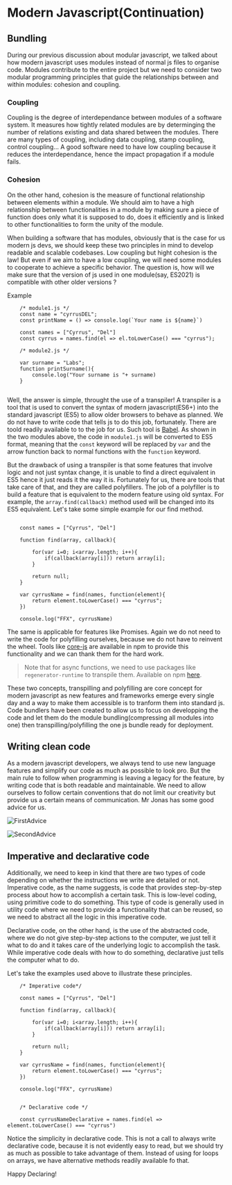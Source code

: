 # Modern Javascript(Continuation)

## Bundling

During our previous discussion about modular javascript, we talked about how modern javascript uses modules instead of normal js files to organise code. Modules contribute to the entire project but we need to consider two modular programming principles that guide the relationships between and within modules: cohesion and coupling.

### Coupling

Coupling is the degree of interdependance between modules of a software system. It measures how tightly related modules are by determinging the number of relations existing and data shared between the modules. There are many types of coupling, including data coupling, stamp coupling, control coupling... A good software need to have low coupling because it reduces the interdependance, hence the impact propagation if a module fails.

### Cohesion

On the other hand, cohesion is the measure of functional relationship between elements within a module. We should aim to have a high relationship between functionalities in a module by making sure a piece of function does only what it is supposed to do, does it efficiently and is linked to other functionalities to form the unity of the module. 

When building a software that has modules, obviously that is the case for us modern js devs, we should keep these two principles in mind to develop readable and scalable codebases. Low coupling but hight cohesion is the law! But even if we aim to have a low coupling, we will need some modules to cooperate to achieve a specific behavior. The question is, how will we make sure that the version of js used in one module(say, ES2021) is compatible with other older versions ?

Example
```Js
    /* module1.js */
    const name = "cyrrusDEL";
    const printName = () => console.log(`Your name is ${name}`)

    const names = ["Cyrrus", "Del"]
    const cyrrus = names.find(el => el.toLowerCase() === "cyrrus");

    /* module2.js */

    var surname = "Labs";
    function printSurname(){
        console.log("Your surname is "+ surname)
    }


```

Well, the answer is simple, throught the use of a transpiler! A transpiler is a tool that is used to convert the syntax of modern javascript(ES6+) into the standard javascript (ES5) to allow older browsers to behave as planned. We do not have to write code that tells js to do this job, fortunately. There are toold readily available to to the job for us. Such tool is [Babel](https://babeljs.io/). As shown in the two modules above, the code in `module1.js` will be converted to ES5 format, meaning that the `const` keyword will be replaced by `var` and the arrow function back to normal functions with the `function` keyword. 

But the drawback of using a transpiler is that some features that involve logic and not just syntax change, it is unable to find a direct equivalent in ES5 hence it just reads it the way it is. Fortunately for us, there are tools that take care of that, and they are called polyfillers. The job of a polyfiller is to build a feature that is equivalent to the modern feature using old syntax. For example, the `array.find(callback)` method used will be changed into its ES5 equivalent. Let's take some simple example for our find method.

```Js

    const names = ["Cyrrus", "Del"]

    function find(array, callback){

        for(var i=0; i<array.length; i++){
            if(callback(array[i])) return array[i]; 
        }

        return null;
    }

    var cyrrusName = find(names, function(element){
        return element.toLowerCase() === "cyrrus";
    })

    console.log("FFX", cyrrusName)

```

The same is applicable for features like Promises. Again we do not need to write the code for polyfilling ourselves, because we do not have to reinvent the wheel. Tools like [core-js](https://www.npmjs.com/package/core-js) are available in npm to provide this functionality and we can thank them for the hard work. 

>Note that for async functions, we need to use packages like `regenerator-runtime` to transpile them. Available on npm [here](https://www.npmjs.com/package/regenerator-runtime).

These two concepts, transpilling and polyfilling are core concept for modern javascript as new features and frameworks emerge every single day and a way to make them accessible is to tranform them into standard js. Code bundlers have been created to allow us to focus on developping the code and let them do the module bundling(compressing all modules into one) then transpilling/polyfilling the one js bundle ready for deployment.

## Writing clean code

As a modern javascript developers, we always tend to use new language features and simplify our code as much as possible to look pro. But the main rule to follow when programming is leaving a legacy for the feature, by writing code that is both readable and maintainable. We need to allow ourselves to follow certain conventions that do not limit our creativity but provide us a certain means of communication. Mr Jonas has some good advice for us.

![FirstAdvice](https://github.com/Scholaa/100DaysJavascript/blob/main/DAY60/firstImage.png)

![SecondAdvice](https://github.com/Scholaa/100DaysJavascript/blob/main/DAY60/secondImage.png)



## Imperative and declarative code

Additionally, we need to keep in kind that there are two types of code depending on whether the instructions we write are detailed or not. Imperative code, as the name suggests, is code that provides step-by-step process about how to accomplish a certain task. This is low-level coding, using primitive code to do something. This type of code is generally used in utility code where we need to provide a functionality that can be reused, so we need to abstract all the logic in this imperative code. 

Declarative code, on the other hand, is the use of the abstracted code, where we do not give step-by-step actions to the computer, we just tell it what to do and it takes care of the underlying logic to accomplish the task. While imperative code deals with how to do something, declarative just tells the computer what to do.

Let's take the examples used above to illustrate these principles.

```Js
    /* Imperative code*/

    const names = ["Cyrrus", "Del"]

    function find(array, callback){

        for(var i=0; i<array.length; i++){
            if(callback(array[i])) return array[i]; 
        }

        return null;
    }

    var cyrrusName = find(names, function(element){
        return element.toLowerCase() === "cyrrus";
    })

    console.log("FFX", cyrrusName)


    /* Declarative code */

    const cyrrusNameDeclarative = names.find(el => element.toLowerCase() === "cyrrus")

```

Notice the simplicity in declarative code. This is not a call to always write declarative code, because it is not evidently easy to read, but we should try as much as possible to take advantage of them. Instead of using for loops on arrays, we have alternative methods readily available fo that.

Happy Declaring!